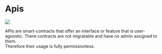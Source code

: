 # Apis

<a href="https://codecov.io/gh/Abstract-OS/apis" > 
 <img src="https://codecov.io/gh/Abstract-OS/apis/branch/main/graph/badge.svg?token=JIGGY3O2I7"/> 
 </a>

APIs are smart-contracts that offer an interface or feature that is user-agnostic. There contracts are not migratable and have no admin assigned to them.  
Therefore their usage is fully permissionless.
